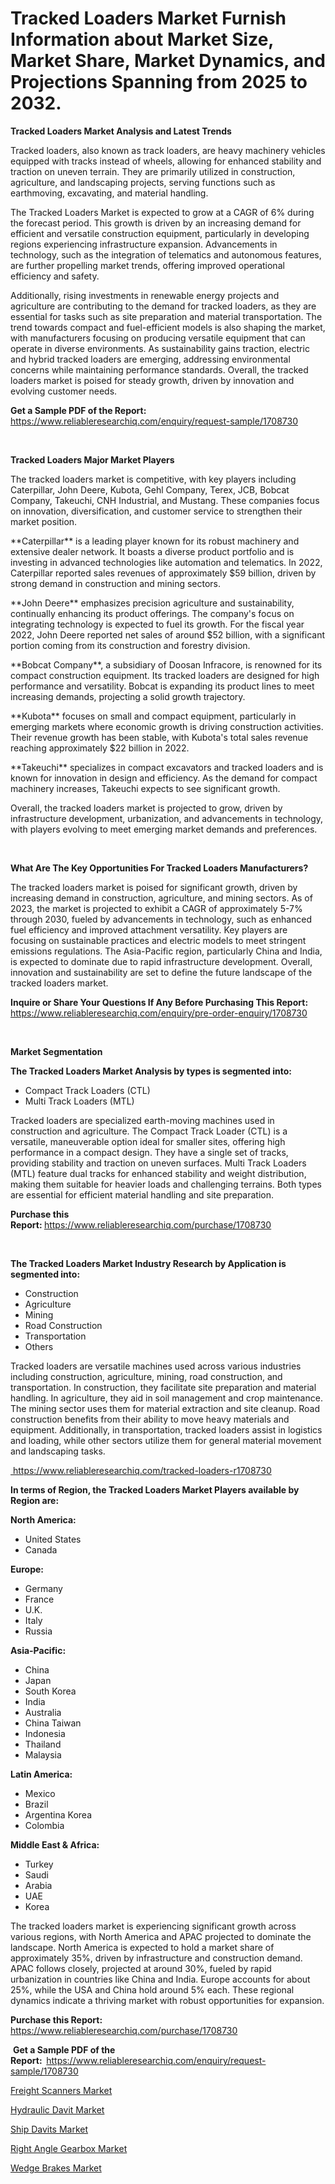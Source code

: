 <p><h1>Tracked Loaders Market Furnish Information about Market Size, Market Share, Market Dynamics, and Projections Spanning from 2025 to 2032.</h1></p><p><strong>Tracked Loaders Market Analysis and Latest Trends</strong></p>
<p><p>Tracked loaders, also known as track loaders, are heavy machinery vehicles equipped with tracks instead of wheels, allowing for enhanced stability and traction on uneven terrain. They are primarily utilized in construction, agriculture, and landscaping projects, serving functions such as earthmoving, excavating, and material handling.</p><p>The Tracked Loaders Market is expected to grow at a CAGR of 6% during the forecast period. This growth is driven by an increasing demand for efficient and versatile construction equipment, particularly in developing regions experiencing infrastructure expansion. Advancements in technology, such as the integration of telematics and autonomous features, are further propelling market trends, offering improved operational efficiency and safety. </p><p>Additionally, rising investments in renewable energy projects and agriculture are contributing to the demand for tracked loaders, as they are essential for tasks such as site preparation and material transportation. The trend towards compact and fuel-efficient models is also shaping the market, with manufacturers focusing on producing versatile equipment that can operate in diverse environments. As sustainability gains traction, electric and hybrid tracked loaders are emerging, addressing environmental concerns while maintaining performance standards. Overall, the tracked loaders market is poised for steady growth, driven by innovation and evolving customer needs.</p></p>
<p><strong>Get a Sample PDF of the Report:&nbsp;</strong> <a href="https://www.reliableresearchiq.com/enquiry/request-sample/1708730?utm_campaign=1870&utm_medium=2&utm_source=Github&utm_content=ia&utm_term=10042025&utm_id=tracked-loaders">https://www.reliableresearchiq.com/enquiry/request-sample/1708730</a></p>
<p>&nbsp;</p>
<p><strong>Tracked Loaders Major Market Players</strong></p>
<p><p>The tracked loaders market is competitive, with key players including Caterpillar, John Deere, Kubota, Gehl Company, Terex, JCB, Bobcat Company, Takeuchi, CNH Industrial, and Mustang. These companies focus on innovation, diversification, and customer service to strengthen their market position.</p><p>**Caterpillar** is a leading player known for its robust machinery and extensive dealer network. It boasts a diverse product portfolio and is investing in advanced technologies like automation and telematics. In 2022, Caterpillar reported sales revenues of approximately $59 billion, driven by strong demand in construction and mining sectors.</p><p>**John Deere** emphasizes precision agriculture and sustainability, continually enhancing its product offerings. The company's focus on integrating technology is expected to fuel its growth. For the fiscal year 2022, John Deere reported net sales of around $52 billion, with a significant portion coming from its construction and forestry division.</p><p>**Bobcat Company**, a subsidiary of Doosan Infracore, is renowned for its compact construction equipment. Its tracked loaders are designed for high performance and versatility. Bobcat is expanding its product lines to meet increasing demands, projecting a solid growth trajectory.</p><p>**Kubota** focuses on small and compact equipment, particularly in emerging markets where economic growth is driving construction activities. Their revenue growth has been stable, with Kubota's total sales revenue reaching approximately $22 billion in 2022.</p><p>**Takeuchi** specializes in compact excavators and tracked loaders and is known for innovation in design and efficiency. As the demand for compact machinery increases, Takeuchi expects to see significant growth.</p><p>Overall, the tracked loaders market is projected to grow, driven by infrastructure development, urbanization, and advancements in technology, with players evolving to meet emerging market demands and preferences.</p></p>
<p>&nbsp;</p>
<p><strong>What Are The Key Opportunities For Tracked Loaders Manufacturers?</strong></p>
<p><p>The tracked loaders market is poised for significant growth, driven by increasing demand in construction, agriculture, and mining sectors. As of 2023, the market is projected to exhibit a CAGR of approximately 5-7% through 2030, fueled by advancements in technology, such as enhanced fuel efficiency and improved attachment versatility. Key players are focusing on sustainable practices and electric models to meet stringent emissions regulations. The Asia-Pacific region, particularly China and India, is expected to dominate due to rapid infrastructure development. Overall, innovation and sustainability are set to define the future landscape of the tracked loaders market.</p></p>
<p><strong>Inquire or Share Your Questions If Any Before Purchasing This Report:</strong> <a href="https://www.reliableresearchiq.com/enquiry/pre-order-enquiry/1708730?utm_campaign=1870&utm_medium=2&utm_source=Github&utm_content=ia&utm_term=10042025&utm_id=tracked-loaders">https://www.reliableresearchiq.com/enquiry/pre-order-enquiry/1708730</a></p>
<p>&nbsp;</p>
<p><strong>Market Segmentation</strong></p>
<p><strong>The Tracked Loaders Market Analysis by types is segmented into:</strong></p>
<p><ul><li>Compact Track Loaders (CTL)</li><li>Multi Track Loaders (MTL)</li></ul></p>
<p><p>Tracked loaders are specialized earth-moving machines used in construction and agriculture. The Compact Track Loader (CTL) is a versatile, maneuverable option ideal for smaller sites, offering high performance in a compact design. They have a single set of tracks, providing stability and traction on uneven surfaces. Multi Track Loaders (MTL) feature dual tracks for enhanced stability and weight distribution, making them suitable for heavier loads and challenging terrains. Both types are essential for efficient material handling and site preparation.</p></p>
<p><strong>Purchase this Report:&nbsp;</strong><a href="https://www.reliableresearchiq.com/purchase/1708730?utm_campaign=1870&utm_medium=2&utm_source=Github&utm_content=ia&utm_term=10042025&utm_id=tracked-loaders">https://www.reliableresearchiq.com/purchase/1708730</a></p>
<p>&nbsp;</p>
<p><strong>The Tracked Loaders Market Industry Research by Application is segmented into:</strong></p>
<p><ul><li>Construction</li><li>Agriculture</li><li>Mining</li><li>Road Construction</li><li>Transportation</li><li>Others</li></ul></p>
<p><p>Tracked loaders are versatile machines used across various industries including construction, agriculture, mining, road construction, and transportation. In construction, they facilitate site preparation and material handling. In agriculture, they aid in soil management and crop maintenance. The mining sector uses them for material extraction and site cleanup. Road construction benefits from their ability to move heavy materials and equipment. Additionally, in transportation, tracked loaders assist in logistics and loading, while other sectors utilize them for general material movement and landscaping tasks.</p></p>
<p><a href="https://www.reliableresearchiq.com/tracked-loaders-r1708730?utm_campaign=1870&utm_medium=2&utm_source=Github&utm_content=ia&utm_term=10042025&utm_id=tracked-loaders">&nbsp;https://www.reliableresearchiq.com/tracked-loaders-r1708730</a></p>
<p><strong>In terms of Region, the Tracked Loaders Market Players available by Region are:</strong></p>
<p>
    <p> <strong> North America: </strong>
        <ul>
            <li>United States</li>
            <li>Canada</li>
        </ul>
        </p> 
    <p> <strong> Europe: </strong>
        <ul>
            <li>Germany</li>
            <li>France</li>
            <li>U.K.</li>
            <li>Italy</li>
            <li>Russia</li>
        </ul>
        </p> 
    <p> <strong> Asia-Pacific: </strong>
        <ul>
            <li>China</li>
            <li>Japan</li>
            <li>South Korea</li>
            <li>India</li>
            <li>Australia</li>
            <li>China Taiwan</li>
            <li>Indonesia</li>
            <li>Thailand</li>
            <li>Malaysia</li>
        </ul>
        </p> 
    <p> <strong> Latin America: </strong>
        <ul>
            <li>Mexico</li>
            <li>Brazil</li>
            <li>Argentina Korea</li>
            <li>Colombia</li>
        </ul>
        </p> 
    <p> <strong> Middle East & Africa: </strong>
        <ul>
            <li>Turkey</li>
            <li>Saudi</li>
            <li>Arabia</li>
            <li>UAE</li>
            <li>Korea</li>
        </ul>
    </p>
    </p>
<p><p>The tracked loaders market is experiencing significant growth across various regions, with North America and APAC projected to dominate the landscape. North America is expected to hold a market share of approximately 35%, driven by infrastructure and construction demand. APAC follows closely, projected at around 30%, fueled by rapid urbanization in countries like China and India. Europe accounts for about 25%, while the USA and China hold around 5% each. These regional dynamics indicate a thriving market with robust opportunities for expansion.</p></p>
<p><strong>Purchase this Report: </strong><a href="https://www.reliableresearchiq.com/purchase/1708730?utm_campaign=1870&utm_medium=2&utm_source=Github&utm_content=ia&utm_term=10042025&utm_id=tracked-loaders">https://www.reliableresearchiq.com/purchase/1708730</a></p>
<p>&nbsp;<strong>Get a Sample PDF of the Report:&nbsp;&nbsp;</strong><a href="https://www.reliableresearchiq.com/enquiry/request-sample/1708730?utm_campaign=1870&utm_medium=2&utm_source=Github&utm_content=ia&utm_term=10042025&utm_id=tracked-loaders">https://www.reliableresearchiq.com/enquiry/request-sample/1708730</a></p>
<p><strong></strong></p>
<p><p><a href="https://github.com/wwwkeltoum/Market-Research-Report-List-5/blob/main/freight-scanners-market.md?utm_campaign=1870&utm_medium=2&utm_source=Github&utm_content=ia&utm_term=10042025&utm_id=tracked-loaders">Freight Scanners Market</a></p><p><a href="https://github.com/joannesouthgate/Market-Research-Report-List-6/blob/main/hydraulic-davit-market.md?utm_campaign=1870&utm_medium=2&utm_source=Github&utm_content=ia&utm_term=10042025&utm_id=tracked-loaders">Hydraulic Davit Market</a></p><p><a href="https://github.com/sofayahoo2023/Market-Research-Report-List-7/blob/main/ship-davits-market.md?utm_campaign=1870&utm_medium=2&utm_source=Github&utm_content=ia&utm_term=10042025&utm_id=tracked-loaders">Ship Davits Market</a></p><p><a href="https://github.com/maclarensidney/Market-Research-Report-List-1/blob/main/right-angle-gearbox-market.md?utm_campaign=1870&utm_medium=2&utm_source=Github&utm_content=ia&utm_term=10042025&utm_id=tracked-loaders">Right Angle Gearbox Market</a></p><p><a href="https://github.com/DianaWilson796/Market-Research-Report-List-2/blob/main/wedge-brakes-market.md?utm_campaign=1870&utm_medium=2&utm_source=Github&utm_content=ia&utm_term=10042025&utm_id=tracked-loaders">Wedge Brakes Market</a></p></p>
